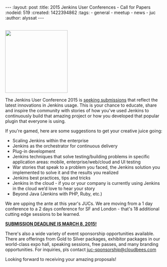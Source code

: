 --- :layout: post :title: 2015 Jenkins User Conferences - Call for Papers :nodeid: 519 :created: 1422394862 :tags: - general - meetup - news - juc :author: alyssat ---

[  
<img src="http://upload.wikimedia.org/wikipedia/commons/9/99/Cardboard_ballot_box_-_Smithsonian.jpg" width="200" />](http://en.wikipedia.org/wiki/Ballot_box)

The Jenkins User Conference 2015 is [seeking submissions](https://www.cloudbees.com/jenkins-user-conference-call-papers) that reflect the latest innovations in Jenkins usage. This is your chance to educate, share and inspire the community with stories of how you've used Jenkins to continuously build that amazing project or how you developed that popular plugin that everyone is using.

If you're gamed, here are some suggestions to get your creative juice going:

- Scaling Jenkins within the enterprise
- Jenkins as the orchestrator for continuous delivery
- Plug-in development
- Jenkins techniques that solve testing/building problems in specific application areas: mobile, enterprise/web/cloud and UI testing
- War stories that speak to a problem you faced, the Jenkins solution you implemented to solve it and the results you realized
- Jenkins best practices, tips and tricks
- Jenkins in the cloud - if you or your company is currently using Jenkins in the cloud we’d love to hear your story
- Beyond Java (Jenkins with PHP, Ruby, etc.)

We are upping the ante at this year's JUCs. We are moving from a 1 day conference to a 2 days conference for SF and London - that's 18 additional cutting edge sessions to be learned.

[**SUBMISSION DEADLINE IS MARCH 8, 2015!**](https://www.cloudbees.com/jenkins-user-conference-call-papers)

There's also a wide variety of event sponsorship opportunities available. There are offerings from Gold to Silver packages, exhibitor packages in our world-class expo hall, speaking sessions, free passes, and many branding opportunities. For inquiries, pls contact juc-sponsorship@cloudbees.com

Looking forward to receiving your amazing proposals!
